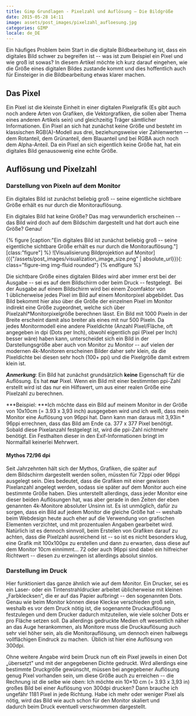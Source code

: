 ```yaml
---
title: Gimp Grundlagen - Pixelzahl und Auflösung – Die Bildgröße
date: 2015-05-28 14:11
image: assets/post_images/pixelzahl_aufloesung.jpg
categories: GIMP
locale: de_DE
---
```


Ein häufiges Problem beim Start in die digitale Bildbearbeitung ist, dass ein digitales Bild schwer zu begreifen ist -- was ist zum Beispiel ein Pixel und wie groß ist sowas? In diesem Artikel möchte ich kurz darauf eingehen, wie die Größe eines digitalen Bildes zustande kommt und dies hoffentlich auch für Einsteiger in die Bildbearbeitung etwas klarer machen.
<!--more-->
Das Pixel
---------

Ein Pixel ist die kleinste Einheit in einer digitalen Pixelgrafik (Es gibt auch noch andere Arten von Grafiken, die Vektorgrafiken, die sollen aber Thema eines anderen Artikels sein) und gleichzeitig Träger sämtlicher Informationen. Ein Pixel an sich hat zunächst keine Größe und besteht im klassischen RGB(A)-Modell aus drei, beziehungsweise vier Zahlenwerten -- dem Rotanteil, dem Grünanteil, dem Blauanteil und bei RGBA auch noch dem Alpha-Anteil. Da ein Pixel an sich eigentlich keine Größe hat, hat ein digitales Bild genausowenig eine echte Größe.

Auflösung und Pixelzahl
-----------------------

### Darstellung von Pixeln auf dem Monitor

Ein digitales Bild ist zunächst beliebig groß -- seine eigentliche sichtbare Größe erhält es nur durch die Monitorauflösung.

Ein digitales Bild hat keine Größe? Das mag verwunderlich erscheinen -- das Bild wird doch auf dem Bildschim dargestellt und hat dort auch eine Größe? Genau!

{% figure [caption:"Ein digitales Bild ist zunächst beliebig groß -- seine eigentliche sichtbare Größe erhält es nur durch die Monitorauflösung."] [class:"figure"] %}
![Visualisierung Bildprojektion auf Monitor]({{"/assets/post_images/visualization_image_size.png" | absolute_url}}){: class="figure-img img-fluid rounded"}
{% endfigure %}

Die sichtbare Größe eines digitalen Bildes wird aber immer erst bei der Ausgabe -- sei es auf dem Bildschirm oder beim Druck -- festgelegt.  Bei der Ausgabe auf einem Bildschirm wird bei einem Zoomfaktor von 1 üblicherweise jedes Pixel im Bild auf einem Monitorpixel abgebildet. Das Bild bekommt hier also über die Größe der einzelnen Pixel im Monitor indirekt eine Größe zugeordnet, welche sich über Pixelzahl*Monitorpixelgröße berechnen lässt. Ein Bild mit 1000 Pixeln in der Breite erscheint damit also breiter als eines mit nur 500 Pixeln. Da jedes Monitormodell eine andere Pixeldichte (Anzahl Pixel/Fläche, oft angegeben in dpi (Dots per Inch), obwohl eigentlich ppi (Pixel per Inch) besser wäre) haben kann, unterscheidet sich ein Bild in der Darstellungsgröße aber auch von Monitor zu Monitor -- auf vielen der modernen 4k-Monitoren erscheinen Bilder daher sehr klein, da die Pixeldichte bei diesen sehr hoch (100+ ppi) und die Pixelgröße damit extrem klein ist.

***Anmerkung***: Ein Bild hat zunächst grundsätzlich **keine** Eigenschaft für die Auflösung. Es hat **nur** Pixel. Wenn ein Bild mit einer bestimmten ppi-Zahl erstellt wird ist das nur ein Hilfswert, um aus einer realen Größe eine Pixelzahl zu berechnen.

***Beispiel: ***Ich möchte dass ein Bild auf meinem Monitor in der Größe von 10x10cm (= 3.93 x 3,93 inch) ausgegeben wird und ich weiß, dass mein Monitor eine Auflösung von 96ppi hat. Dann kann man daraus mit 3,93in * 96ppi errechnen, dass das Bild am Ende ca. 377 x 377 Pixel benötigt. Sobald diese Pixelanzahl festgelegt ist, wird die ppi-Zahl nichtmehr benötigt. Ein Festhalten dieser in den Exif-Informationen bringt im Normalfall keinerlei Mehrwert.

#### Mythos 72/96 dpi

Seit Jahrzehnten hält sich der Mythos, Grafiken, die später auf dem Bildschirm dargestellt werden sollen, müssten für 72ppi oder 96ppi ausgelegt sein. Dies bedeutet, dass die Grafiken mit einer gewissen Pixelanzahl angelegt werden, sodass sie später auf dem Monitor auch eine bestimmte Größe haben. Dies unterstellt allerdings, dass jeder Monitor eine dieser beiden Auflösungen hat, was aber gerade in den Zeiten der eben genannten 4k-Monitore absoluter Unsinn ist. Es ist unmöglich, dafür zu sorgen, dass ein Bild auf jedem Monitor die gleiche Größe hat -- weshalb beim Webdesign heute auch eher auf die Verwendung von grafischen Elementen verzichtet, und mit prozentualen Angaben gearbeitet wird. Natürlich ist es dennoch sinnvoll, beim Erstellen von Grafiken darauf zu achten, dass die Pixelzahl ausreichend ist -- so ist es nicht besonders klug, eine Grafik mit 100x100px zu erstellen und dann zu erwarten, dass diese auf dem Monitor 10cm einnimmt... 72 oder auch 96ppi sind dabei ein hilfreicher Richtwert -- diesen zu erzwingen ist allerdings absolut sinnlos.

### Darstellung im Druck

Hier funktioniert das ganze ähnlich wie auf dem Monitor. Ein Drucker, sei es ein Laser- oder ein Tintenstrahldrucker arbeitet üblicherweise mit kleinen „Farbklecksen", die er auf das Papier aufbringt -- den sogenannten Dots. Genau wie beim Monitor können diese Kleckse verschieden groß sein, weshalb es vor dem Druck nötig ist, die sogenannte Druckauflösung festzulegen und dem Drucker dadurch mitzuteilen, wie viele solcher Dots er pro Fläche setzen soll. Da allerdings gedruckte Medien oft wesentlich näher an das Auge herankommen, als Monitore muss die Druckauflösung auch sehr viel höher sein, als die Monitorauflösung, um dennoch einen halbwegs vollflächigen Eindruck zu machen.  Üblich ist hier eine Auflösung von 300dpi.

Ohne weitere Angabe wird beim Druck nun oft ein Pixel jeweils in einen Dot „übersetzt" und mit der angegebenen Dichte gedruckt. Wird allerdings eine bestimmte Druckgröße gewünscht, müssen bei angegebener Auflösung genug Pixel vorhanden sein, um diese Größe auch zu erreichen -- die Rechnung ist die selbe wie oben: Ich möchte ein 10×10 cm (= 3.93 x 3,93 in) großes Bild bei einer Auflösung von 300dpi drucken? Dann brauche ich ungefähr 1181 Pixel in jede Richtung. Habe ich mehr oder weniger Pixel als nötig, wird das Bild wie auch schon für den Monitor skaliert und dadurch beim Druck eventuell verschwommen dargestellt.